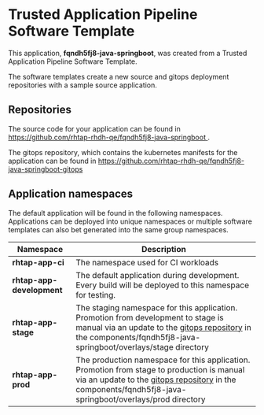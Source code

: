 # Trusted Application Pipeline Software Template

This application, **fqndh5fj8-java-springboot**, was created from a Trusted Application Pipeline Software Template.

The software templates create a new source and gitops deployment repositories with a sample source application. 

## Repositories

The source code for your application can be found in [https://github.com/rhtap-rhdh-qe/fqndh5fj8-java-springboot ](https://github.com/rhtap-rhdh-qe/fqndh5fj8-java-springboot ).
 
The gitops repository, which contains the kubernetes manifests for the application can be found in 
[https://github.com/rhtap-rhdh-qe/fqndh5fj8-java-springboot-gitops ](https://github.com/rhtap-rhdh-qe/fqndh5fj8-java-springboot-gitops ) 

## Application namespaces 

The default application will be found in the following namespaces. Applications can be deployed into unique namespaces or multiple software templates can also bet generated into the same group namespaces.  

|  Namespace   |  Description   |  
| -------- | -------- |
| **rhtap-app-ci** | The namespace used for CI workloads |
| **rhtap-app-development** | The default application during development. Every build will be deployed to this namespace for testing. |
| **rhtap-app-stage** | The staging namespace for this application. Promotion from development to stage is manual via an update to the [gitops repository](https://github.com/rhtap-rhdh-qe/fqndh5fj8-java-springboot-gitops ) in the components/fqndh5fj8-java-springboot/overlays/stage directory |
| **rhtap-app-prod** | The production namespace for this application. Promotion from stage to production is manual via an update to the [gitops repository](https://github.com/rhtap-rhdh-qe/fqndh5fj8-java-springboot-gitops ) in the components/fqndh5fj8-java-springboot/overlays/prod directory |
